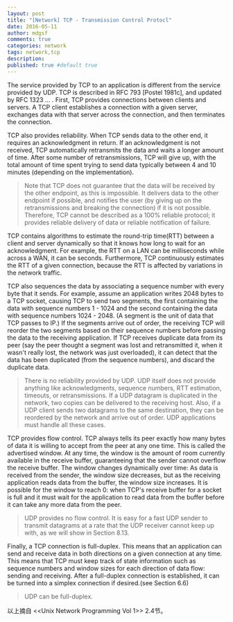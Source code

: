 ```yaml
---
layout: post
title: "[Network] TCP - Transmission Control Protocl"
date: 2016-05-11
author: mdgsf
comments: true
categories: network
tags: network,tcp
description:
published: true #default true
---
```


The service provided by TCP to an application is different from the service provided by UDP. TCP is described in RFC 793 [Postel 1981c], and updated by RFC 1323 ... . First, TCP provides connections between clients and servers. A TCP client establishes a connection with a given server, exchanges data with that server across the connection, and then terminates the connection.

TCP also provides reliability. When TCP sends data to the other end, it requires an acknowledgment in return. If an acknowledgment is not received, TCP automatically retransmits the data and waits a longer amount of time. After some number of retransmissions, TCP will give up, with the total amount of time spent trying to send data typically between 4 and 10 minutes (depending on the implementation).

> Note that TCP does not guarantee that the data will be received by the other endpoint, as this is impossible. It delivers data to the other endpoint if possible, and notifies the user (by giving up on the retransmissions and breaking the connection) if it is not possible. Therefore, TCP cannot be described as a 100% reliable protocol; it provides reliable delivery of data or reliable notification of failure.

TCP contains algorithms to estimate the round-trip time(RTT) between a client and server dynamically so that it knows how long to wait for an acknowledgment. For example, the RTT on a LAN can be milliseconds while across a WAN, it can be seconds. Furthermore, TCP continuously estimates the RTT of a given connection, because the RTT is affected by variations in the network traffic.

TCP also sequences the data by associating a sequence number with every byte that it sends. For example, assume an application writes 2048 bytes to a TCP socket, causing TCP to send two segments, the first containing the data with sequence numbers 1 - 1024 and the second containing the data with sequence numbers 1024 - 2048. (A segment is the unit of data that TCP passes to IP.) If the segments arrive out of order, the receiving TCP will reorder the two segments based on their sequence numbers before passing the data to the receiving application. If TCP receives duplicate data from its peer (say the peer thought a segment was lost and retransmitted it, when it wasn't really lost, the network was just overloaded), it can detect that the data has been duplicated (from the sequence numbers), and discard the duplicate data.

> There is no reliability provided by UDP. UDP itself does not provide anything like acknowledgments, sequence numbers, RTT estimation, timeouts, or retransmissions. If a UDP datagram is duplicated in the network, two copies can be delivered to the receiving host. Also, if a UDP client sends two datagrams to the same destination, they can be reordered by the network and arrive out of order. UDP applications must handle all these cases.

TCP provides flow control. TCP always tells its peer exactly how many bytes of data it is willing to accept from the peer at any one time. This is called the advertised window. At any time, the window is the amount of room currently available in the receive buffer, guaranteeing that the sender cannot overflow the receive buffer. The window changes dynamically over time: As data is received from the sender, the window size decreases, but as the receiving application reads data from the buffer, the window size increases. It is possible for the window to reach 0: when TCP's receive buffer for a socket is full and it must wait for the application to read data from the buffer before it can take any more data from the peer.

> UDP provides no flow control. It is easy for a fast UDP sender to transmit datagrams at a rate that the UDP receiver cannot keep up with, as we will show in Section 8.13.

Finally, a TCP connection is full-duplex. This means that an application can send and receive data in both directions on a given connection at any time. This means that TCP must keep track of state information such as sequence numbers and window sizes for each direction of data flow: sending and receiving. After a full-duplex connection is established, it can be turned into a simplex connection if desired.(see Section 6.6)

> UDP can be full-duplex.

以上摘自 <<Unix Network Programming Vol 1>> 2.4节。
